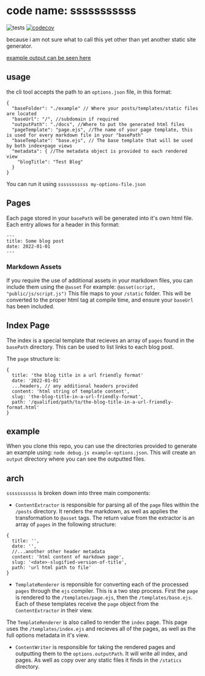 # code name: sssssssssss

![tests](https://github.com/dmamills/sssssssssss/actions/workflows/node.js.yml/badge.svg) [![codecov](https://codecov.io/gh/dmamills/sssssssssss/branch/master/graph/badge.svg?token=A3KD0MREI2)](https://codecov.io/gh/dmamills/sssssssssss)

because i am not sure what to call this yet other than yet another static site generator.

[example output can be seen here](https://dmamills.github.io/sssssssssss/)

## usage

the cli tool accepts the path to an `options.json` file, in this format:

```
{
  "baseFolder": "./example" // Where your posts/templates/static files are located
  "baseUrl": "/", //subdomain if required
  "outputPath": "./docs", //Where to put the generated html files
  "pageTemplate": "page.ejs", //The name of your page template, this is used for every markdown file in your "basePath"
  "baseTemplate": "base.ejs", // The base template that will be used by both index+page views
  "metadata": { //The metadata object is provided to each rendered view
    "blogTitle": "Test Blog"
  }
}
```

You can run it using `sssssssssss my-options-file.json`

## Pages

Each page stored in your `basePath` will be generated into it's own html file. Each entry allows for a header in this format:
```
---
title: Some blog post
date: 2022-01-01
---
```

### Markdown Assets

If you require the use of additional assets in your markdown files, you can include them using the `@asset` For example: `@asset(script, "public/js/script.js")` This file maps to your `/static` folder. This will be converted to the proper html tag at compile time, and ensure your `baseUrl` has been included.

## Index Page

The index is a special template that recieves an array of `pages` found in the `basePath` directory. This can be used to list links to each blog post.

The `page` structure is:
```
{
  title: 'the blog title in a url friendly format'
  date: '2022-01-01'
  ...headers, // any additional headers provided
  content: 'html string of template content',
  slug: 'the-blog-title-in-a-url-friendly-format',
  path: '/qualified/path/to/the-blog-title-in-a-url-friendly-format.html'
}
```


## example

When you clone this repo, you can use the directories provided to generate an example using: `node debug.js example-options.json`. This will create an `output` directory where you can see the outputted files.



## arch

`sssssssssss` is broken down into three main components:

- `ContentExtractor` is responsible for parsing all of the `page` files within the `/posts` directory. It renders the markdown, as well as applies the transformation to `@asset` tags.
The return value from the extractor is an array of `pages` in the following structure:

```
{
  title: '',
  date: '',
  //...another other header metadata
  content: 'html content of markdown page',
  slug: '<date>-slugified-version-of-title',
  path: 'url html path to file'
}
```

- `TemplateRenderer` is reponsible for converting each of the processed `pages` through the `ejs` compiler. This is a two step process. First the `page` is rendered to the `/templates/page.ejs`, then the `/templates/base.ejs`. Each of these templates receive the `page` object from the `ContentExtractor` in their view.

The `TemplateRenderer` is also called to render the `index` page. This page uses the `/templates/index.ejs` and recieves all of the pages, as well as the full options metadata in it's view.

- `ContentWriter` is responsible for taking the rendered pages and outputting them to the `options.outputPath`. It will write all index, and pages. As well as copy over any static files it finds in the `/statics` directory. 

